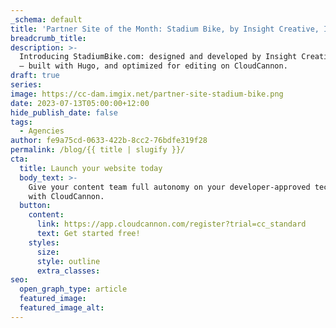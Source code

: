 ```yaml
---
_schema: default
title: 'Partner Site of the Month: Stadium Bike, by Insight Creative, Inc.'
breadcrumb_title:
description: >-
  Introducing StadiumBike.com: designed and developed by Insight Creative, Inc.
  — built with Hugo, and optimized for editing on CloudCannon.
draft: true
series:
image: https://cc-dam.imgix.net/partner-site-stadium-bike.png
date: 2023-07-13T05:00:00+12:00
hide_publish_date: false
tags:
  - Agencies
author: fe9a75cd-0633-422b-8cc2-76bdfe319f28
permalink: /blog/{{ title | slugify }}/
cta:
  title: Launch your website today
  body_text: >-
    Give your content team full autonomy on your developer-approved tech stack
    with CloudCannon.
  button:
    content:
      link: https://app.cloudcannon.com/register?trial=cc_standard
      text: Get started free!
    styles:
      size:
      style: outline
      extra_classes:
seo:
  open_graph_type: article
  featured_image:
  featured_image_alt:
---
```

